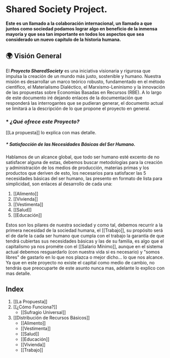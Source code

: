 # Shared Society Project.
**Este es un llamado a la colaboración internacional, un llamado a que juntos como sociedad podamos lograr algo en beneficio de la inmensa mayoría y que sea tan importante en todos los aspectos que sea considerado un nuevo capítulo de la historia humana.**

## 🌍 Visión General

El ***Proyecto SharedSociety*** es una iniciativa visionaria y rigurosa que impulsa la creación de un mundo más justo, sostenible y humano. Nuestra misión es desarrollar un marco teórico robusto, fundamentado en el método científico, el Materialismo Dialéctico, el Marxismo-Leninismo y la innovación de las propuestas sobre Economías Basadas en Recursos (RBE).
A lo largo de este documento iré dejando enlaces de la documentación que responderá las interrogantes que se pudieran generar, el documento actual se limitará a la descripción de lo que propone el proyecto en general.

### * *¿Qué ofrece este Proyecto?*
[[La propuesta]] lo explica con mas detalle. 

##### * *Satisfacción de las Necesidades Básicas del Ser Humano.*
Hablamos de un alcance global, que todo ser humano esté excento de no satisfacer alguna de estas, debemos buscar metodologías para la creación y administración de los medios de producción, materias primas y los productos que deriven de esto, los necesarios para satisfacer las 5 necesidades básicas del ser humano, las presento en formato de lista para simplicidad, son enlaces al desarrollo de cada una:

1. [[Alimento]]
2. [[Vivienda]]
3. [[Vestimenta]]
4. [[Salud]]
5. [[Educación]]

Estos son los pilares de nuestra sociedad y como tal, debemos recurrir a la primera necesidad de la sociedad humana, el [[Trabajo]], su propósito será el de darle la cada ser humano que cumpla con el trabajo la garantía de que tendrá cubiertas sus necesidades básicas y las de su familia, es algo que el capitalismo ya nos prométe con el [[Salario Mínimo]], aunque en el sistema actual debemos resguardarlo (con nuestra vida si es necesario) y "somos libres" de gastarlo en lo que nos plazca o mejor dicho... lo que nos alcance. Ya que en este proyecto no existe el capital como medio de cambio, no tendrás que preocuparte de este asunto nunca mas, adelante lo explico con mas detalle.

## Index
1. [[La Propuesta]]
2. [[¿Cómo Funciona?]]
	- [[Sufragio Universal]] 
3. [[Distribución de Recursos Básicos]]
    - [[Alimento]]
    - [[Vestimenta]]
    - [[Salud]]
    - [[Educación]]
    - [[Vivienda]]
    - [[Trabajo]]